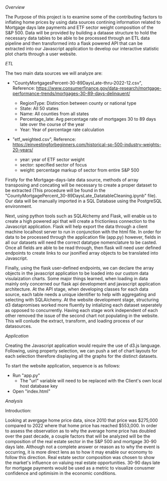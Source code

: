 _Overview_

The Purpose of this project is to examine some of the contributing factors to inflating home prices by using data sources contining
information related to Mortgage days late payments and ETF sector weight composition of the S&P 500. Data will be provided by building
a dataase structure to hold the necessary data tables to be able to be processed through an ETL data pipeline and then transformed
into a flask powered API that can be extracted into our Javascript application to develop our interactive statistic plot charts through
a user website.

_ETL_

The two main data sources we will analyze are:

- "CountyMortgagesPercent-30-89DaysLate-thru-2022-12.csv", Reference: https://www.consumerfinance.gov/data-research/mortgage-performance-trends/mortgages-30-89-days-delinquent/

    - RegionType: Distinction between county or national type
    - State: All 50 states
    - Name: All counties from all states
    - Percentage_late: Avg percentage rate of mortgages 30 to 89 days late over the course of the year
    - Year: Year of percentage rate calculation
 
- "etf_weighted.csv", Reference: https://einvestingforbeginners.com/historical-sp-500-industry-weights-20-years/

    - year: year of ETF sector weight
    - sector: specified sector of focus
    - weight: percentage markup of sector from entire S&P 500

Firstly for the Mortgage-days-late data source, methods of array transposing and concating will be necessary to create a proper dataset to be extracted (This procedure will be found in the "CountyMortgagePercent_30-89DaysLate_DatatableCleaning.ipynb" file). Our data will be manually imported in a SQL Database using the PostgreSQL environment. 

Next, using python tools such as SQLAlchemy and Flask, will enable us to create a high powered api that will create a frictionless connection to the Javascript application. Flask will help export the data through a client machine localhost server to run in conjunction with the html file. In order for data to be processed through the application file (app.py) however, fields in all our datasets will need the correct datatype nomenclature to be casted. Once all fields are able to be read through, then flask will need user defined endpoints to create links to our jsonified array objects to be translated into Javascript. 

Finally, using the flask user-defined endpoints, we can declare the array objects in the javascript application to be loaded into our custom data visulaization charts. Some major things learned, when loading in data mainly only concerned our flask api development and javascript application architecture. At the API stage, when developing classes for each data source, each table needs a unique identifier to help with aggregating and selecting with SQLAlchemy. At the website development stage, structuring d3 datapromises worked more fluently by intializing each dataset seperately as opposed to concurrently. Having each stage work independent of each other removed the issue of the second chart not populating in the website. This will conlude the extract, transform, and loading process of our datasources. 

_Application_

Creating the Javascript application would require the use of d3.js language. Following, using property selection, we can push a set of chart layouts for each selection therefore displaying all the graphs for the distinct datasets.

To start the website application, sequence is as follows:

- Run "app.py"
    - The "url" variable will need to be replaced with the Client's own local host database key
- Open "index.html"

_Analysis_

Introduction:

Looking at avergage home price data, since 2010 that price was $275,000 compared to 2022 where that home price has reached 
$553,000. In order to assess the observation as to why the average home price has doubled over the past decade, a couple factors that will be analyzed will be the composition of the real estate sector in the S&P 500 and mortgage 30-90 days late. Although not a complete answer or reason as to why the event is occurring, it is more direct lens as to how it may enable our economy to follow this direction. Real estate sector composition was chosen to show the market's influence on valuing real estate opportunities. 30-90 days late for mortgage payments would be used as a metric to visualize conusmer confidence and optimisim in the economic conditions. 










